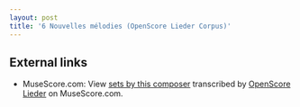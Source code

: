 ```yaml
---
layout: post
title: '6 Nouvelles mélodies (OpenScore Lieder Corpus)'
---
```


## External links

- MuseScore.com: View [sets by this composer] transcribed by [OpenScore Lieder] on MuseScore.com.

[sets by this composer]: https://musescore.com/openscore-lieder-corpus/sets/5107148
[OpenScore Lieder]: https://musescore.com/openscore-lieder-corpus

